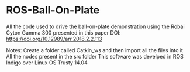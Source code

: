 # ROS-Ball-On-Plate

All the code used to drive the ball-on-plate demonstration using the Robai Cyton Gamma 300 
presented in this paper DOI: https://doi.org/10.12989/arr.2018.2.2.113

Notes:
Create a folder called Catkin_ws and then import all the files into it
All the nodes present in the src folder
This software was develped in ROS Indigo over Linux OS Trusty 14.04
